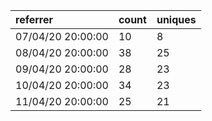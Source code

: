 | referrer          | count | uniques |
| :---------------- | :---- | :------ |
| 07/04/20 20:00:00 | 10    | 8       |
| 08/04/20 20:00:00 | 38    | 25      |
| 09/04/20 20:00:00 | 28    | 23      |
| 10/04/20 20:00:00 | 34    | 23      |
| 11/04/20 20:00:00 | 25    | 21      |